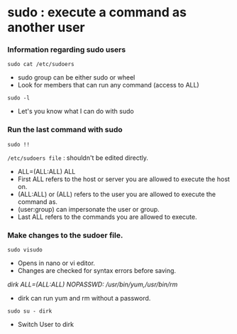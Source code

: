 # sudo : execute a command as another user

### Information regarding sudo users
`sudo cat /etc/sudoers`
- sudo group can be either sudo or wheel
- Look for members that can run any command (access to ALL)

`sudo -l`
- Let's you know what I can do with sudo

### Run the last command with sudo
`sudo !!`

`/etc/sudoers file` : shouldn't be edited directly.
- ALL=(ALL:ALL) ALL
- First ALL refers to the host or server you are allowed to execute the host on.
- (ALL:ALL) or (ALL) refers to the user you are allowed to execute the command as.
- (user:group) can impersonate the user or group.
- Last ALL refers to the commands you are allowed to execute.

### Make changes to the sudoer file.
`sudo visudo`
- Opens in nano or vi editor.
- Changes are checked for syntax errors before saving.

*dirk    ALL=(ALL:ALL)   NOPASSWD: /usr/bin/yum,/usr/bin/rm*
- dirk can run yum and rm without a password.

`sudo su - dirk`
- Switch User to dirk
